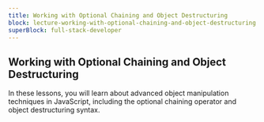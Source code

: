 ```yaml
---
title: Working with Optional Chaining and Object Destructuring
block: lecture-working-with-optional-chaining-and-object-destructuring
superBlock: full-stack-developer
---
```


## Working with Optional Chaining and Object Destructuring

In these lessons, you will learn about advanced object manipulation techniques in JavaScript, including the optional chaining operator and object destructuring syntax.
